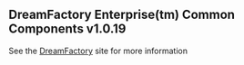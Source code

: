 ## DreamFactory Enterprise(tm) Common Components v1.0.19
See the [DreamFactory](https://www.dreamfactory.com/) site for more information
